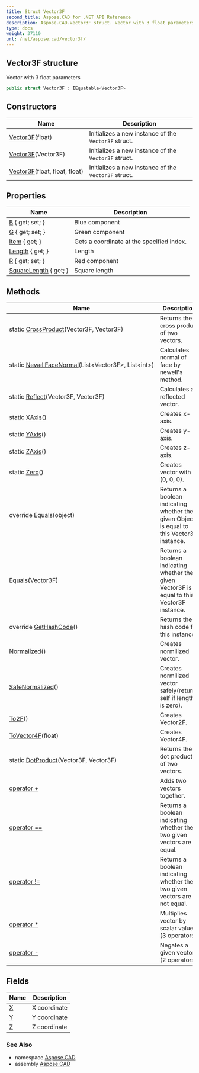 ```yaml
---
title: Struct Vector3F
second_title: Aspose.CAD for .NET API Reference
description: Aspose.CAD.Vector3F struct. Vector with 3 float parameters
type: docs
weight: 37110
url: /net/aspose.cad/vector3f/
---
```

## Vector3F structure

Vector with 3 float parameters

```csharp
public struct Vector3F : IEquatable<Vector3F>
```

## Constructors

| Name | Description |
| --- | --- |
| [Vector3F](vector3f/#constructor_1)(float) | Initializes a new instance of the `Vector3F` struct. |
| [Vector3F](vector3f/#constructor)(Vector3F) | Initializes a new instance of the `Vector3F` struct. |
| [Vector3F](vector3f/#constructor_2)(float, float, float) | Initializes a new instance of the `Vector3F` struct. |

## Properties

| Name | Description |
| --- | --- |
| [B](../../aspose.cad/vector3f/b/) { get; set; } | Blue component |
| [G](../../aspose.cad/vector3f/g/) { get; set; } | Green component |
| [Item](../../aspose.cad/vector3f/item/) { get; } | Gets a coordinate at the specified index. |
| [Length](../../aspose.cad/vector3f/length/) { get; } | Length |
| [R](../../aspose.cad/vector3f/r/) { get; set; } | Red component |
| [SquareLength](../../aspose.cad/vector3f/squarelength/) { get; } | Square length |

## Methods

| Name | Description |
| --- | --- |
| static [CrossProduct](../../aspose.cad/vector3f/crossproduct/)(Vector3F, Vector3F) | Returns the cross product of two vectors. |
| static [NewellFaceNormal](../../aspose.cad/vector3f/newellfacenormal/)(List&lt;Vector3F&gt;, List&lt;int&gt;) | Calculates normal of face by newell's method. |
| static [Reflect](../../aspose.cad/vector3f/reflect/)(Vector3F, Vector3F) | Calculates a reflected vector. |
| static [XAxis](../../aspose.cad/vector3f/xaxis/)() | Creates x-axis. |
| static [YAxis](../../aspose.cad/vector3f/yaxis/)() | Creates y-axis. |
| static [ZAxis](../../aspose.cad/vector3f/zaxis/)() | Creates z-axis. |
| static [Zero](../../aspose.cad/vector3f/zero/)() | Creates vector with (0, 0, 0). |
| override [Equals](../../aspose.cad/vector3f/equals/#equals_1)(object) | Returns a boolean indicating whether the given Object is equal to this Vector3F instance. |
| [Equals](../../aspose.cad/vector3f/equals/#equals)(Vector3F) | Returns a boolean indicating whether the given Vector3F is equal to this Vector3F instance. |
| override [GetHashCode](../../aspose.cad/vector3f/gethashcode/)() | Returns the hash code for this instance. |
| [Normalized](../../aspose.cad/vector3f/normalized/)() | Creates normilized vector. |
| [SafeNormalized](../../aspose.cad/vector3f/safenormalized/)() | Creates normilized vector safely(returns self if length is zero). |
| [To2F](../../aspose.cad/vector3f/to2f/)() | Creates Vector2F. |
| [ToVector4F](../../aspose.cad/vector3f/tovector4f/)(float) | Creates Vector4F. |
| static [DotProduct](../../aspose.cad/vector3f/dotproduct/)(Vector3F, Vector3F) | Returns the dot product of two vectors. |
| [operator +](../../aspose.cad/vector3f/op_addition/) | Adds two vectors together. |
| [operator ==](../../aspose.cad/vector3f/op_equality/) | Returns a boolean indicating whether the two given vectors are equal. |
| [operator !=](../../aspose.cad/vector3f/op_inequality/) | Returns a boolean indicating whether the two given vectors are not equal. |
| [operator *](../../aspose.cad/vector3f/op_multiply/#op_multiply_2) | Multiplies vector by scalar value. (3 operators) |
| [operator -](../../aspose.cad/vector3f/op_subtraction/) | Negates a given vector. (2 operators) |

## Fields

| Name | Description |
| --- | --- |
| [X](../../aspose.cad/vector3f/x/) | X coordinate |
| [Y](../../aspose.cad/vector3f/y/) | Y coordinate |
| [Z](../../aspose.cad/vector3f/z/) | Z coordinate |

### See Also

* namespace [Aspose.CAD](../../aspose.cad/)
* assembly [Aspose.CAD](../../)


